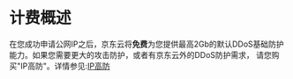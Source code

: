 # 计费概述
     
  在您成功申请公网IP之后，京东云将**免费**为您提供最高2Gb的默认DDoS基础防护能力。如果您需要更大的攻击防护，或者有京东云外的DDoS防护需求，
  请您购买"IP高防"。详情参见:[IP高防](http://www.jdcloud.com/cn/products/anti-ddos-pro)
     
    
